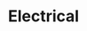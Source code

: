 ---
layout: child_layout/text_page
title: Electrical
permalink: /capabilities-and-services/electrical/
hero: /assets/img/content/hero-5.jpg
parent_index: 2
---